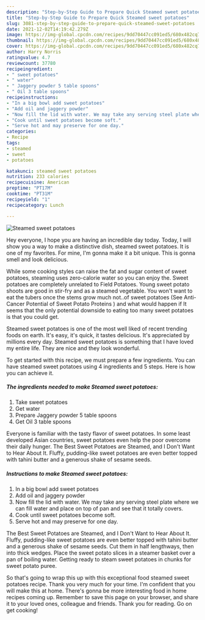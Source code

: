 ```yaml
---
description: "Step-by-Step Guide to Prepare Quick Steamed sweet potatoes"
title: "Step-by-Step Guide to Prepare Quick Steamed sweet potatoes"
slug: 3081-step-by-step-guide-to-prepare-quick-steamed-sweet-potatoes
date: 2021-12-02T14:19:42.279Z
image: https://img-global.cpcdn.com/recipes/9dd70447cc091ed5/680x482cq70/steamed-sweet-potatoes-recipe-main-photo.jpg
thumbnail: https://img-global.cpcdn.com/recipes/9dd70447cc091ed5/680x482cq70/steamed-sweet-potatoes-recipe-main-photo.jpg
cover: https://img-global.cpcdn.com/recipes/9dd70447cc091ed5/680x482cq70/steamed-sweet-potatoes-recipe-main-photo.jpg
author: Harry Norris
ratingvalue: 4.7
reviewcount: 37780
recipeingredient:
- " sweet potatoes"
- " water"
- " Jaggery powder 5 table spoons"
- " Oil 3 table spoons"
recipeinstructions:
- "In a big bowl add sweet potatoes"
- "Add oil and jaggery powder"
- "Now fill the lid with water. We may take any serving steel plate where we can fill water and place on top of pan and see that it totally covers."
- "Cook until sweet potatoes become soft."
- "Serve hot and may preserve for one day."
categories:
- Recipe
tags:
- steamed
- sweet
- potatoes

katakunci: steamed sweet potatoes 
nutrition: 233 calories
recipecuisine: American
preptime: "PT17M"
cooktime: "PT31M"
recipeyield: "1"
recipecategory: Lunch

---
```



![Steamed sweet potatoes](https://img-global.cpcdn.com/recipes/9dd70447cc091ed5/680x482cq70/steamed-sweet-potatoes-recipe-main-photo.jpg)

Hey everyone, I hope you are having an incredible day today. Today, I will show you a way to make a distinctive dish, steamed sweet potatoes. It is one of my favorites. For mine, I'm gonna make it a bit unique. This is gonna smell and look delicious.

While some cooking styles can raise the fat and sugar content of sweet potatoes, steaming uses zero-calorie water so you can enjoy the. Sweet potatoes are completely unrelated to Field Potatoes. Young sweet potato shoots are good in stir-fry and as a steamed vegetable. You won&#39;t want to eat the tubers once the stems grow much not..of sweet potatoes (See Anti-Cancer Potential of Sweet Potato Proteins ) and what would happen if It seems that the only potential downside to eating too many sweet potatoes is that you could get.

Steamed sweet potatoes is one of the most well liked of recent trending foods on earth. It's easy, it's quick, it tastes delicious. It's appreciated by millions every day. Steamed sweet potatoes is something that I have loved my entire life. They are nice and they look wonderful.


To get started with this recipe, we must prepare a few ingredients. You can have steamed sweet potatoes using 4 ingredients and 5 steps. Here is how you can achieve it.

<!--inarticleads1-->

##### The ingredients needed to make Steamed sweet potatoes:

1. Take  sweet potatoes
1. Get  water
1. Prepare  Jaggery powder 5 table spoons
1. Get  Oil 3 table spoons


Everyone is familiar with the tasty flavor of sweet potatoes. In some least developed Asian countries, sweet potatoes even help the poor overcome their daily hunger. The Best Sweet Potatoes are Steamed, and I Don&#39;t Want to Hear About It. Fluffy, pudding-like sweet potatoes are even better topped with tahini butter and a generous shake of sesame seeds. 

<!--inarticleads2-->

##### Instructions to make Steamed sweet potatoes:

1. In a big bowl add sweet potatoes
1. Add oil and jaggery powder
1. Now fill the lid with water. We may take any serving steel plate where we can fill water and place on top of pan and see that it totally covers.
1. Cook until sweet potatoes become soft.
1. Serve hot and may preserve for one day.


The Best Sweet Potatoes are Steamed, and I Don&#39;t Want to Hear About It. Fluffy, pudding-like sweet potatoes are even better topped with tahini butter and a generous shake of sesame seeds. Cut them in half lengthways, then into thick wedges. Place the sweet potato slices in a steamer basket over a pan of boiling water. Getting ready to steam sweet potatoes in chunks for sweet potato puree. 

So that's going to wrap this up with this exceptional food steamed sweet potatoes recipe. Thank you very much for your time. I'm confident that you will make this at home. There's gonna be more interesting food in home recipes coming up. Remember to save this page on your browser, and share it to your loved ones, colleague and friends. Thank you for reading. Go on get cooking!
